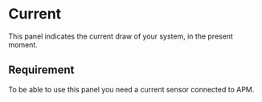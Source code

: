 # Current #

This panel indicates the current draw of your system, in the present moment.


## Requirement ##

To be able to use this panel you need a current sensor connected to APM.